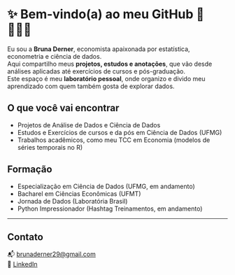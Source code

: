 # ✨ Bem-vindo(a) ao meu GitHub 💖👩🏻‍💻

Eu sou a **Bruna Derner**, economista apaixonada por estatística, econometria e ciência de dados.  
Aqui compartilho meus **projetos, estudos e anotações**, que vão desde análises aplicadas até exercícios de cursos e pós-graduação.  
Este espaço é meu **laboratório pessoal**, onde organizo e divido meu aprendizado com quem também gosta de explorar dados.  

## O que você vai encontrar
- Projetos de Análise de Dados e Ciência de Dados  
- Estudos e Exercícios de cursos e da pós em Ciência de Dados (UFMG)  
- Trabalhos acadêmicos, como meu TCC em Economia (modelos de séries temporais no R)  

## Formação 
- Especialização em Ciência de Dados (UFMG, em andamento)  
- Bacharel em Ciências Econômicas (UFMT)  
- Jornada de Dados (Laboratória Brasil)  
- Python Impressionador (Hashtag Treinamentos, em andamento)  

---
## Contato
📬 brunaderner29@gmail.com  
🔗 [LinkedIn](https://www.linkedin.com/in/bruna-derner)  


